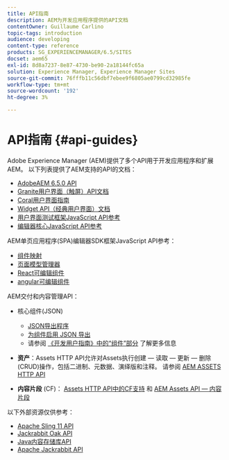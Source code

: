 ```yaml
---
title: API指南
description: AEM为开发应用程序提供的API文档
contentOwner: Guillaume Carlino
topic-tags: introduction
audience: developing
content-type: reference
products: SG_EXPERIENCEMANAGER/6.5/SITES
docset: aem65
exl-id: 8d8a7237-8e87-4730-be90-2a18144fc65a
solution: Experience Manager, Experience Manager Sites
source-git-commit: 76fffb11c56dbf7ebee9f6805ae0799cd32985fe
workflow-type: tm+mt
source-wordcount: '192'
ht-degree: 3%

---
```


# API指南 {#api-guides}

Adobe Experience Manager (AEM)提供了多个API用于开发应用程序和扩展AEM。 以下列表提供了AEM支持的API的文档：

* [AdobeAEM 6.5.0 API](https://www.adobe.io/experience-manager/reference-materials/6-5/javadoc/index.html)
* [Granite用户界面（触屏）API文档](https://www.adobe.io/experience-manager/reference-materials/6-5/granite-ui/api/index.html)
* [Coral用户界面指南](https://www.adobe.io/experience-manager/reference-materials/6-5/coral-ui/coralui3/index.html)
* [Widget API（经典用户界面）文档](https://www.adobe.io/experience-manager/reference-materials/6-5/widgets-api/index.html)
* [用户界面测试框架JavaScript API参考](https://www.adobe.io/experience-manager/reference-materials/6-5/test-api/index.html)
* [编辑器核心JavaScript API参考](https://www.adobe.io/experience-manager/reference-materials/6-5/jsdoc/ui-touch/editor-core/index.html)

AEM单页应用程序(SPA)编辑器SDK框架JavaScript API参考：

* [组件映射](https://www.npmjs.com/package/@adobe/aem-spa-component-mapping)
* [页面模型管理器](https://www.npmjs.com/package/@adobe/aem-spa-page-model-manager)
* [React可编辑组件](https://www.npmjs.com/package/@adobe/aem-react-editable-components)
* [angular可编辑组件](https://www.npmjs.com/package/@adobe/aem-angular-editable-components)

AEM交付和内容管理API：

* 核心组件(JSON)

   * [JSON导出程序](/help/sites-developing/json-exporter.md)
   * [为组件启用 JSON 导出](/help/sites-developing/json-exporter-components.md)
   * 请参阅 [《开发用户指南》中的“组件”部分](/help/sites-developing/getting-started.md) 了解更多信息

* **资产**：Assets HTTP API允许对Assets执行创建 — 读取 — 更新 — 删除(CRUD)操作，包括二进制、元数据、演绎版和注释。 请参阅 [AEM ASSETS HTTP API](/help/assets/mac-api-assets.md)

* **内容片段** (CF)： [Assets HTTP API中的CF支持](/help/assets/assets-api-content-fragments.md) 和 [AEM Assets API — 内容片段](https://www.adobe.io/experience-manager/reference-materials/6-5/assets-api-content-fragments/index.html)

以下外部资源仅供参考：

* [Apache Sling 11 API](https://sling.apache.org/apidocs/sling11/)
* [Jackrabbit Oak API](https://jackrabbit.apache.org/oak/docs/oak_api/overview.html)
* [Java内容存储库API](https://www.adobe.io/experience-manager/reference-materials/spec/javax.jcr/javadocs/jcr-2.0/index.html)
* [Apache Jackrabbit API](https://jackrabbit.apache.org/api)
